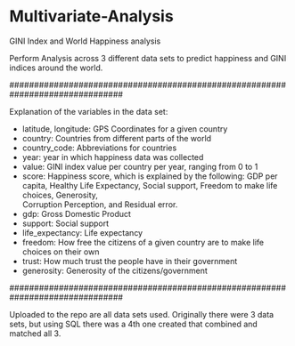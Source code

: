 # Multivariate-Analysis
GINI Index and World Happiness analysis

Perform Analysis across 3 different data sets to predict happiness and GINI indices around the world.

###############################################################################

Explanation of the variables in the data set:

- latitude, longitude: GPS Coordinates for a given country
- country: Countries from different parts of the world
- country_code: Abbreviations for countries
- year: year in which happiness data was collected
- value: GINI index value per country per year, ranging from 0 to 1
- score: Happiness score, which is explained by the following: GDP per capita,
Healthy Life Expectancy, Social support, Freedom to make life choices, Generosity,                
Corruption Perception, and Residual error.
- gdp: Gross Domestic Product 
- support: Social support
- life_expectancy: Life expectancy 
- freedom: How free the citizens of a given country are to make life choices on their own
- trust: How much trust the people have in their government
- generosity: Generosity of the citizens/government

###############################################################################

Uploaded to the repo are all data sets used. Originally there were 3 data sets, but using SQL there was a 4th one created that combined and matched all 3.
